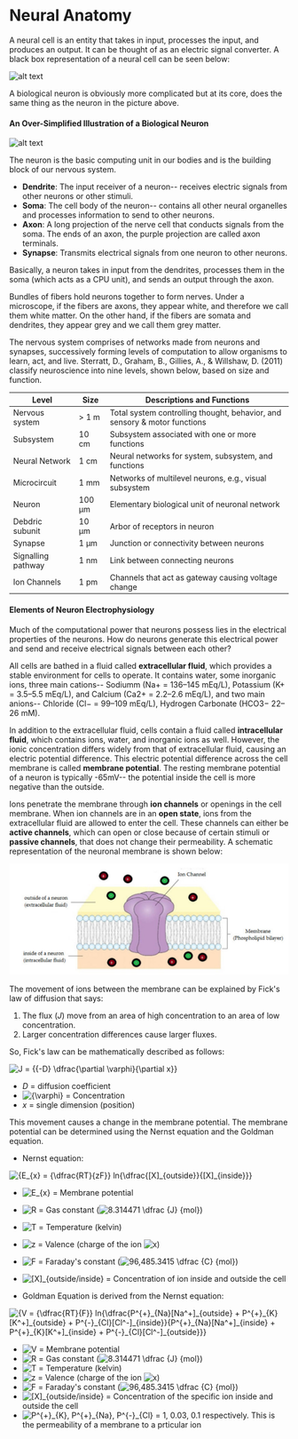 # Neural Anatomy

A neural cell is an entity that takes in input, processes the input, and produces an output. It can be thought of as an electric signal converter. A black box representation of a neural cell can be seen below:

![alt text](/images/blackbox_neuron.png "The Biological Neuron - From Wikipedia (https://cdn-images-1.medium.com/max/2400/1*1Oh53dNdPITVnoOVGCCUFA.png)")

A biological neuron is obviously more complicated but at its core, does the same thing as the neuron in the picture above.

#### An Over-Simplified Illustration of a Biological Neuron

![alt text](https://cdn-images-1.medium.com/max/2400/1*1Oh53dNdPITVnoOVGCCUFA.png "The Biological Neuron - From Wikipedia (https://cdn-images-1.medium.com/max/2400/1*1Oh53dNdPITVnoOVGCCUFA.png)")

The neuron is the basic computing unit in our bodies and is the building block of our nervous system.

* **Dendrite**: The input receiver of a neuron-- receives electric signals from other neurons or other stimuli.
* **Soma**: The cell body of the neuron-- contains all other neural organelles and processes information to send to other neurons.
* **Axon**: A long projection of the nerve cell that conducts signals from the soma. The ends of an axon, the purple projection are called axon terminals.
* **Synapse**: Transmits electrical signals from one neuron to other neurons.

Basically, a neuron takes in input from the dendrites, processes them in the soma (which acts as a CPU unit), and sends an output through the axon. 

Bundles of fibers hold neurons together to form nerves. Under a microscope, if the fibers are axons, they appear white, and therefore we call them white matter. On the other hand, if the fibers are somata and dendrites, they appear grey and we call them grey matter.

The nervous system comprises of networks made from neurons and synapses, successively forming levels of computation to allow organisms to learn, act, and live. Sterratt, D., Graham, B., Gillies, A., & Willshaw, D. (2011) classify neuroscience into nine levels, shown below, based on size and function.

| Level              | Size   | Descriptions and Functions                                                |
|--------------------|--------|---------------------------------------------------------------------------|
| Nervous system     | > 1 m  | Total system controlling thought, behavior, and sensory & motor functions |
| Subsystem          | 10 cm  | Subsystem associated with one or more functions                           |
| Neural Network     | 1 cm   | Neural networks for system, subsystem, and functions                      |
| Microcircuit       | 1 mm   | Networks of multilevel neurons, e.g., visual subsystem                    |
| Neuron             | 100 µm | Elementary biological unit of neuronal network                            |
| Debdric subunit    | 10 µm  | Arbor of receptors in neuron                                              |
| Synapse            | 1 µm   | Junction or connectivity between neurons                                  |
| Signalling pathway | 1 nm   | Link between connecting neurons                                           |
| Ion Channels       | 1 pm   | Channels that act as gateway causing voltage change                       |

#### Elements of Neuron Electrophysiology

Much of the computational power that neurons possess lies in the electrical properties of the neurons. How do neurons generate this electrical power and send and receive electrical signals between each other?

All cells are bathed in a fluid called **extracellular fluid**, which provides a stable environment for cells to operate. It contains water, some inorganic ions, three main cations-- Sodiumm (Na+ = 136–145 mEq/L), Potassium (K+ = 3.5–5.5 mEq/L), and Calcium (Ca2+ = 2.2–2.6 mEq/L), and two main anions-- Chloride (Cl− = 99–109 mEq/L), Hydrogen Carbonate (HCO3− 22–26 mM).

In addition to the extracellular fluid, cells contain a fluid called **intracellular fluid**, which contains ions, water, and inorganic ions as well. However, the ionic concentration differs widely from that of extracellular fluid, causing an electric potential difference. This electric potential difference across the cell membrane is called **membrane potential**. The resting membrane potential of a neuron is typically -65mV-- the potential inside the cell is more negative than the outside.

Ions penetrate the membrane through **ion channels** or openings in the cell membrane. When ion channels are in an **open state**, ions from the extracellular fluid are allowed to enter the cell. These channels can either be **active channels**, which can open or close because of certain stimuli or **passive channels**, that does not change their permeability. A schematic representation of the neuronal membrane is shown below:

![alt text](images/ionicChannel.png "A representation of Ionic Channels")

The movement of ions between the membrane can be explained by Fick's law of diffusion that says:  
1. The flux (*J*) move from an area of high concentration to an area of low concentration.
2. Larger concentration differences cause larger fluxes.

So, Fick's law can be mathematically described as follows:

<img src="https://tex.s2cms.ru/svg/J%20%3D%20%7B%7B-D%7D%20%5Cdfrac%7B%5Cpartial%20%5Cvarphi%7D%7B%5Cpartial%20x%7D%7D" alt="J = {{-D} \dfrac{\partial \varphi}{\partial x}}" />

* *D* = diffusion coefficient
* <img src="https://tex.s2cms.ru/svg/%7B%5Cvarphi%7D" alt="{\varphi}" /> = Concentration
* *x* = single dimension (position)

This movement causes a change in the membrane potential. The membrane potential can be determined using the Nernst equation and the Goldman equation.

* Nernst equation:

<img src="https://tex.s2cms.ru/svg/%7BE_%7Bx%7D%20%3D%20%7B%5Cdfrac%7BRT%7D%7BzF%7D%7D%20ln%7B%5Cdfrac%7B%5BX%5D_%7Boutside%7D%7D%7B%5BX%5D_%7Binside%7D%7D%7D" alt="{E_{x} = {\dfrac{RT}{zF}} ln{\dfrac{[X]_{outside}}{[X]_{inside}}}" />  

   * <img src="https://tex.s2cms.ru/svg/E_%7Bx%7D" alt="E_{x}" /> = Membrane potential
   * <img src="https://tex.s2cms.ru/svg/R" alt="R" /> = Gas constant (<img src="https://tex.s2cms.ru/svg/8.314471%20%5Cdfrac%20%7BJ%7D%20%7Bmol%7D" alt="8.314471 \dfrac {J} {mol}" />)
   * <img src="https://tex.s2cms.ru/svg/T" alt="T" /> = Temperature (kelvin)
   * <img src="https://tex.s2cms.ru/svg/z" alt="z" /> = Valence (charge of the ion <img src="https://tex.s2cms.ru/svg/x" alt="x" />)
   * <img src="https://tex.s2cms.ru/svg/F" alt="F" /> = Faraday's constant (<img src="https://tex.s2cms.ru/svg/96%2C485.3415%20%5Cdfrac%20%7BC%7D%20%7Bmol%7D" alt="96,485.3415 \dfrac {C} {mol}" />)
   * <img src="https://tex.s2cms.ru/svg/%5BX%5D_%7Boutside%2Finside%7D" alt="[X]_{outside/inside}" /> = Concentration of ion inside and outside the cell

* Goldman Equation is derived from the Nernst equation:

<img src="https://tex.s2cms.ru/svg/%7BV%20%3D%20%7B%5Cdfrac%7BRT%7D%7BF%7D%7D%20ln%7B%5Cdfrac%7BP%5E%7B%2B%7D_%7BNa%7D%5BNa%5E%2B%5D_%7Boutside%7D%20%2B%20P%5E%7B%2B%7D_%7BK%7D%5BK%5E%2B%5D_%7Boutside%7D%20%2B%20P%5E%7B-%7D_%7BCl%7D%5BCl%5E-%5D_%7Binside%7D%7D%7BP%5E%7B%2B%7D_%7BNa%7D%5BNa%5E%2B%5D_%7Binside%7D%20%2B%20P%5E%7B%2B%7D_%7BK%7D%5BK%5E%2B%5D_%7Binside%7D%20%2B%20P%5E%7B-%7D_%7BCl%7D%5BCl%5E-%5D_%7Boutside%7D%7D%7D" alt="{V = {\dfrac{RT}{F}} ln{\dfrac{P^{+}_{Na}[Na^+]_{outside} + P^{+}_{K}[K^+]_{outside} + P^{-}_{Cl}[Cl^-]_{inside}}{P^{+}_{Na}[Na^+]_{inside} + P^{+}_{K}[K^+]_{inside} + P^{-}_{Cl}[Cl^-]_{outside}}}" />  

   * <img src="https://tex.s2cms.ru/svg/V" alt="V" /> = Membrane potential
   * <img src="https://tex.s2cms.ru/svg/R" alt="R" /> = Gas constant (<img src="https://tex.s2cms.ru/svg/8.314471%20%5Cdfrac%20%7BJ%7D%20%7Bmol%7D" alt="8.314471 \dfrac {J} {mol}" />)
   * <img src="https://tex.s2cms.ru/svg/T" alt="T" /> = Temperature (kelvin) 
   * <img src="https://tex.s2cms.ru/svg/z" alt="z" /> = Valence (charge of the ion <img src="https://tex.s2cms.ru/svg/x" alt="x" />)
   * <img src="https://tex.s2cms.ru/svg/F" alt="F" /> = Faraday's constant (<img src="https://tex.s2cms.ru/svg/96%2C485.3415%20%5Cdfrac%20%7BC%7D%20%7Bmol%7D" alt="96,485.3415 \dfrac {C} {mol}" />)
   * <img src="https://tex.s2cms.ru/svg/%5BX%5D_%7Boutside%2Finside%7D" alt="[X]_{outside/inside}" /> = Concentration of the specific ion inside and outside the cell
   * <img src="https://tex.s2cms.ru/svg/P%5E%7B%2B%7D_%7BK%7D%2C%20P%5E%7B%2B%7D_%7BNa%7D%2C%20P%5E%7B-%7D_%7BCl%7D" alt="P^{+}_{K}, P^{+}_{Na}, P^{-}_{Cl}" /> = 1, 0.03, 0.1 respectively. This is the permeability of a membrane to a prticular ion
